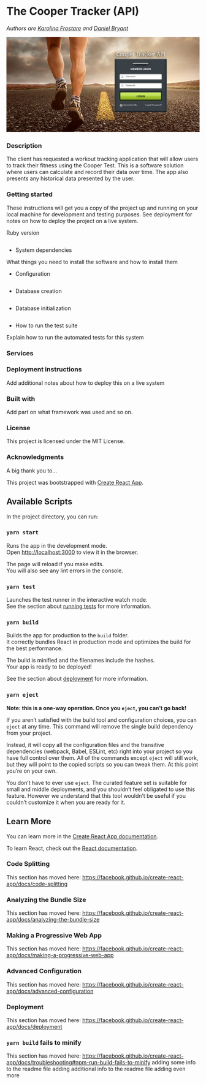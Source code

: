 # The Cooper Tracker (API)
*Authors are [Karolina Frostare](https://github.com/kfrostare) and [Daniel Bryant](https://github.com/DanielGITB)*

![Cooper Runners App](src/cooper_app_printscreen.png)

### Description
The client has requested a workout tracking application that will allow users to track their fitness using the Cooper Test. This is a software solution where users can calculate and record their data over time. The app also presents any historical data presented by the user.

### Getting started
These instructions will get you a copy of the project up and running on your local machine for development and testing purposes. See deployment for notes on how to deploy the project on a live system.

Ruby version
```

```
* System dependencies

What things you need to install the software and how to install them

* Configuration
```

```

* Database creation
```

```

* Database initialization
```

```

* How to run the test suite

Explain how to run the automated tests for this system

### Services


### Deployment instructions

Add additional notes about how to deploy this on a live system

### Built with

Add part on what framework was used and so on.

### License

This project is licensed under the MIT License.

### Acknowledgments

A big thank you to...


This project was bootstrapped with [Create React App](https://github.com/facebook/create-react-app).

## Available Scripts

In the project directory, you can run:

### `yarn start`

Runs the app in the development mode.<br />
Open [http://localhost:3000](http://localhost:3000) to view it in the browser.

The page will reload if you make edits.<br />
You will also see any lint errors in the console.

### `yarn test`

Launches the test runner in the interactive watch mode.<br />
See the section about [running tests](https://facebook.github.io/create-react-app/docs/running-tests) for more information.

### `yarn build`

Builds the app for production to the `build` folder.<br />
It correctly bundles React in production mode and optimizes the build for the best performance.

The build is minified and the filenames include the hashes.<br />
Your app is ready to be deployed!

See the section about [deployment](https://facebook.github.io/create-react-app/docs/deployment) for more information.

### `yarn eject`

**Note: this is a one-way operation. Once you `eject`, you can’t go back!**

If you aren’t satisfied with the build tool and configuration choices, you can `eject` at any time. This command will remove the single build dependency from your project.

Instead, it will copy all the configuration files and the transitive dependencies (webpack, Babel, ESLint, etc) right into your project so you have full control over them. All of the commands except `eject` will still work, but they will point to the copied scripts so you can tweak them. At this point you’re on your own.

You don’t have to ever use `eject`. The curated feature set is suitable for small and middle deployments, and you shouldn’t feel obligated to use this feature. However we understand that this tool wouldn’t be useful if you couldn’t customize it when you are ready for it.

## Learn More

You can learn more in the [Create React App documentation](https://facebook.github.io/create-react-app/docs/getting-started).

To learn React, check out the [React documentation](https://reactjs.org/).

### Code Splitting

This section has moved here: https://facebook.github.io/create-react-app/docs/code-splitting

### Analyzing the Bundle Size

This section has moved here: https://facebook.github.io/create-react-app/docs/analyzing-the-bundle-size

### Making a Progressive Web App

This section has moved here: https://facebook.github.io/create-react-app/docs/making-a-progressive-web-app

### Advanced Configuration

This section has moved here: https://facebook.github.io/create-react-app/docs/advanced-configuration

### Deployment

This section has moved here: https://facebook.github.io/create-react-app/docs/deployment

### `yarn build` fails to minify

This section has moved here: https://facebook.github.io/create-react-app/docs/troubleshooting#npm-run-build-fails-to-minify
adding some info to the readme file
adding additional info to the readme file
adding even more